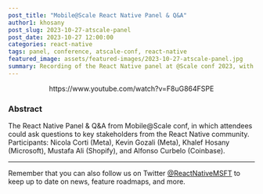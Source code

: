 ```yaml
---
post_title: "Mobile@Scale React Native Panel & Q&A"
author1: khosany
post_slug: 2023-10-27-atscale-panel
post_date: 2023-10-27 12:00:00
categories: react-native
tags: panel, conference, atscale-conf, react-native
featured_image: assets/featured-images/2023-10-27-atscale-panel.jpg
summary: Recording of the React Native panel at @Scale conf 2023, with Khalef Hosany's participation.
---
```


<p align="center">
https://www.youtube.com/watch?v=F8uG864FSPE
</p>

### Abstract

The React Native Panel & Q&A from Mobile@Scale conf, in which attendees could ask questions to key stakeholders from the React Native community. Participants: Nicola Corti (Meta), Kevin Gozali (Meta), Khalef Hosany (Microsoft), Mustafa Ali (Shopify), and Alfonso Curbelo (Coinbase).

---

Remember that you can also follow us on Twitter [@ReactNativeMSFT](https://twitter.com/reactnativemsft) to keep up to date on news, feature roadmaps, and more.
